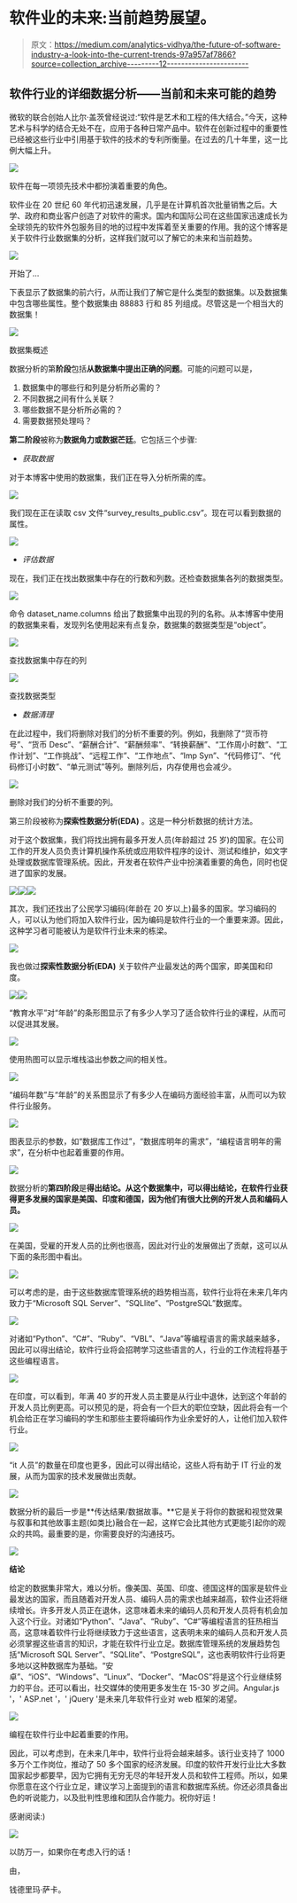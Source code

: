 # 软件业的未来:当前趋势展望。

> 原文：<https://medium.com/analytics-vidhya/the-future-of-software-industry-a-look-into-the-current-trends-97a957af7866?source=collection_archive---------12----------------------->

## 软件行业的详细数据分析——当前和未来可能的趋势

微软的联合创始人比尔·盖茨曾经说过:“软件是艺术和工程的伟大结合。”今天，这种艺术与科学的结合无处不在，应用于各种日常产品中。软件在创新过程中的重要性已经被这些行业中引用基于软件的技术的专利所衡量。在过去的几十年里，这一比例大幅上升。

![](img/7812838c305e6f9c3721d8cdef51ef60.png)

软件在每一项领先技术中都扮演着重要的角色。

软件业在 20 世纪 60 年代初迅速发展，几乎是在计算机首次批量销售之后。大学、政府和商业客户创造了对软件的需求。国内和国际公司在这些国家迅速成长为全球领先的软件外包服务目的地的过程中发挥着至关重要的作用。我的这个博客是关于软件行业数据集的分析，这样我们就可以了解它的未来和当前趋势。

![](img/218a03097efad0d72180bb4dcbe34e7f.png)

开始了…

下表显示了数据集的前六行，从而让我们了解它是什么类型的数据集。以及数据集中包含哪些属性。整个数据集由 88883 行和 85 列组成。尽管这是一个相当大的数据集！

![](img/72628fead1e898b0625d63d34c0d3b85.png)

数据集概述

数据分析的第**阶段**包括**从数据集中提出正确的问题**。可能的问题可以是，

1.  数据集中的哪些行和列是分析所必需的？
2.  不同数据之间有什么关联？
3.  哪些数据不是分析所必需的？
4.  需要数据预处理吗？

**第二阶段**被称为**数据角力或数据芒廷**。它包括三个步骤:

*   *获取数据*

对于本博客中使用的数据集，我们正在导入分析所需的库。

![](img/65cd88ae856427b52d07ad238019281f.png)

我们现在正在读取 csv 文件“survey_results_public.csv”。现在可以看到数据的属性。

![](img/30f508605ce758b62e5515822dc9edd9.png)

*   *评估数据*

现在，我们正在找出数据集中存在的行数和列数。还检查数据集各列的数据类型。

![](img/d53526a91b410de6f3b0c52be3ac1822.png)

命令 dataset_name.columns 给出了数据集中出现的列的名称。从本博客中使用的数据集来看，发现列名使用起来有点复杂，数据集的数据类型是“object”。

![](img/0ed88b54d42b30fc2fbdb5014a107fb6.png)

查找数据集中存在的列

![](img/a63987830f72f1835758cfdcdc757446.png)

查找数据类型

*   *数据清理*

在此过程中，我们将删除对我们的分析不重要的列。例如，我删除了“货币符号”、“货币 Desc”、“薪酬合计”、“薪酬频率”、“转换薪酬”、“工作周小时数”、“工作计划”、“工作挑战”、“远程工作”、“工作地点”、“Imp Syn”、“代码修订”、“代码修订小时数”、“单元测试”等列。删除列后，内存使用也会减少。

![](img/5cdff4c8bea4c6995f1c83e7bd4f1821.png)

删除对我们的分析不重要的列。

第三阶段被称为**探索性数据分析(EDA)** 。这是一种分析数据的统计方法。

对于这个数据集，我们将找出拥有最多开发人员(年龄超过 25 岁)的国家。在公司工作的开发人员负责计算机操作系统或应用软件程序的设计、测试和维护，如文字处理或数据库管理系统。因此，开发者在软件产业中扮演着重要的角色，同时也促进了国家的发展。

![](img/64c62ab13547ae14fbd1c133d2428101.png)![](img/8c7e6fad3b4da259b78a78474ab88a37.png)![](img/7f7c2e6c64f3a9e66e4e0497c32d8b6a.png)

其次，我们还找出了公民学习编码(年龄在 20 岁以上)最多的国家。学习编码的人，可以认为他们将加入软件行业，因为编码是软件行业的一个重要来源。因此，这种学习者可能被认为是软件行业未来的栋梁。

![](img/d07379178e6e166b3531c3662ecfc8d0.png)

我也做过**探索性数据分析(EDA)** 关于软件产业最发达的两个国家，即美国和印度。

![](img/e8db5ae6f7b30f578c32e295252bf42c.png)![](img/e1976a3900befd29b6bff0834f6e5414.png)

“教育水平”对“年龄”的条形图显示了有多少人学习了适合软件行业的课程，从而可以促进其发展。

![](img/71c56ecbacddf63437294efcf921d1fc.png)

使用热图可以显示堆栈溢出参数之间的相关性。

![](img/918d3c8cc285021898916d8c88a26ccc.png)

“编码年数”与“年龄”的关系图显示了有多少人在编码方面经验丰富，从而可以为软件行业服务。

![](img/3edae914e526bc289e55a12bd9859267.png)

图表显示的参数，如“数据库工作过”，“数据库明年的需求”，“编程语言明年的需求”，在分析中也起着重要的作用。

![](img/ffe7b1233880541c844b68a29c6579b0.png)

数据分析的**第四阶段**是**得出结论。从这个数据集中，可以得出结论，在软件行业获得更多发展的国家是美国、印度和德国，因为他们有很大比例的开发人员和编码人员。**

![](img/fffda7366550349fdbc0a4cead22967e.png)

在美国，受雇的开发人员的比例也很高，因此对行业的发展做出了贡献，这可以从下面的条形图中看出。

![](img/ca7244ccc2258382408fdc72d641c99b.png)

可以考虑的是，由于这些数据库管理系统的趋势相当高，软件行业将在未来几年内致力于“Microsoft SQL Server”、“SQLlite”、“PostgreSQL”数据库。

![](img/9a53c95613325269e64a44bbb99c4491.png)

对诸如“Python”、“C#”、“Ruby”、“VBL”、“Java”等编程语言的需求越来越多，因此可以得出结论，软件行业将会招聘学习这些语言的人，行业的工作流程将基于这些编程语言。

![](img/7935f984b0a4f55637aa4a6e155117b4.png)

在印度，可以看到，年满 40 岁的开发人员主要是从行业中退休，达到这个年龄的开发人员比例更高。可以预见的是，将会有一个巨大的职位空缺，因此将会有一个机会给正在学习编码的学生和那些主要将编码作为业余爱好的人，让他们加入软件行业。

![](img/83a007d7e4510f9a14f9e04636e997ec.png)

“it 人员”的数量在印度也更多，因此可以得出结论，这些人将有助于 IT 行业的发展，从而为国家的技术发展做出贡献。

![](img/27025289cdb81806488ec044a9a62ea5.png)

数据分析的最后一步是**传达结果/数据故事。**它是关于将你的数据和视觉效果与叙事和其他故事主题(如类比)融合在一起，这样它会比其他方式更能引起你的观众的共鸣。最重要的是，你需要良好的沟通技巧。

![](img/359c46df1cc1b159e3cb254611fc61cf.png)

**结论**

给定的数据集非常大，难以分析。像美国、英国、印度、德国这样的国家是软件业最发达的国家，而且随着对开发人员、编码人员的需求也越来越高，软件业还将继续增长。许多开发人员正在退休，这意味着未来的编码人员和开发人员将有机会加入这个行业。对诸如“Python”、“Java”、“Ruby”、“C#”等编程语言的狂热相当高，这意味着软件行业将继续致力于这些语言，这表明未来的编码人员和开发人员必须掌握这些语言的知识，才能在软件行业立足。数据库管理系统的发展趋势包括“Microsoft SQL Server”、“SQLlite”、“PostgreSQL”，这也表明软件行业将更多地以这种数据库为基础。“安卓”、“iOS”、“Windows”、“Linux”、“Docker”、“MacOS”将是这个行业继续努力的平台。还可以看出，社交媒体的使用更多发生在 15-30 岁之间。Angular.js '，' ASP.net '，' jQuery '是未来几年软件行业对 web 框架的渴望。

![](img/60bfd3798fe3fceafaf7f632842ab526.png)

编程在软件行业中起着重要的作用。

因此，可以考虑到，在未来几年中，软件行业将会越来越多。该行业支持了 1000 多万个工作岗位，推动了 50 多个国家的经济发展。印度的软件开发行业比大多数国家起步都要早，因为它拥有无穷无尽的年轻开发人员和软件工程师。所以，如果你愿意在这个行业立足，建议学习上面提到的语言和数据库系统。你还必须具备出色的听说能力，以及批判性思维和团队合作能力。祝你好运！

感谢阅读:)

![](img/75fcba6d889624aacb0bd0bea1a3de36.png)

以防万一，如果你在考虑入行的话！

由，

钱德里玛·萨卡。